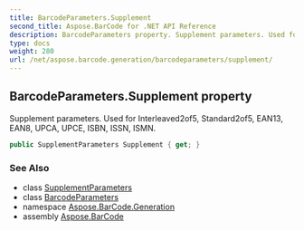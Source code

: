 ```yaml
---
title: BarcodeParameters.Supplement
second_title: Aspose.BarCode for .NET API Reference
description: BarcodeParameters property. Supplement parameters. Used for Interleaved2of5 Standard2of5 EAN13 EAN8 UPCA UPCE ISBN ISSN ISMN
type: docs
weight: 280
url: /net/aspose.barcode.generation/barcodeparameters/supplement/
---
```

## BarcodeParameters.Supplement property

Supplement parameters. Used for Interleaved2of5, Standard2of5, EAN13, EAN8, UPCA, UPCE, ISBN, ISSN, ISMN.

```csharp
public SupplementParameters Supplement { get; }
```

### See Also

* class [SupplementParameters](../../supplementparameters/)
* class [BarcodeParameters](../)
* namespace [Aspose.BarCode.Generation](../../barcodeparameters/)
* assembly [Aspose.BarCode](../../../)


